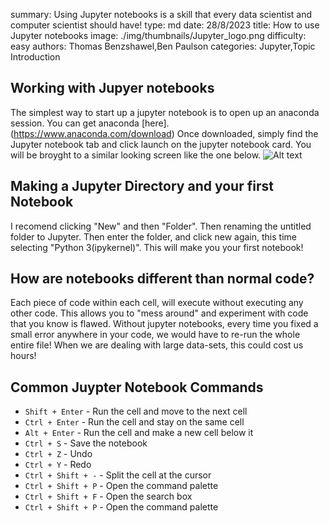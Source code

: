 summary: Using Jupyter notebooks is a skill that every data scientist and computer scientist should have!
type: md
date: 28/8/2023
title: How to use Jupyter notebooks
image: ./img/thumbnails/Jupyter_logo.png
difficulty: easy
authors: Thomas Benzshawel,Ben Paulson
categories: Jupyter,Topic Introduction

## Working with Jupyer notebooks

The simplest way to start up a jupyter notebook is to open up an anaconda session. You can get anaconda [here].(https://www.anaconda.com/download)
Once downloaded, simply find the Jupyter notebook tab and click launch on the jupyter notebook card. You will be broyght to a similar looking screen like the one below.
![Alt text](<../img/misc/Screenshot 2023-08-28 204717.png>)

## Making a Jupyter Directory and your first Notebook

I recomend clicking "New" and then "Folder". Then renaming the untitled folder to Jupyter. Then enter the folder, and click new again, this time selecting "Python 3(ipykernel)". This will make you your first notebook!

## How are notebooks different than normal code?

Each piece of code within each cell, will execute without executing any other code. This allows you to "mess around" and experiment with code that you know is flawed. Without jupyter notebooks, every time you fixed a small error anywhere in your code, we would have to re-run the whole entire file! When we are dealing with large data-sets, this could cost us hours!

## Common Juypter Notebook Commands

- `Shift + Enter` - Run the cell and move to the next cell
- `Ctrl + Enter` - Run the cell and stay on the same cell
- `Alt + Enter` - Run the cell and make a new cell below it
- `Ctrl + S` - Save the notebook
- `Ctrl + Z` - Undo
- `Ctrl + Y` - Redo
- `Ctrl + Shift + -` - Split the cell at the cursor
- `Ctrl + Shift + P` - Open the command palette
- `Ctrl + Shift + F` - Open the search box
- `Ctrl + Shift + P` - Open the command palette

